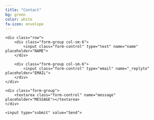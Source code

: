 ```yaml
---
title: "Contact"
bg: green
color: white
fa-icon: envelope
---
```


<form action="//formspree.io/brodericksteven@gmail.com" method="POST">
    <input type="hidden" name="_next" value="{{ site.url }}#contact">

    <div class="row">
        <div class="form-group col-sm-6">
            <input class="form-control" type="text" name="name" placeholder="NAME">
        </div>

        <div class="form-group col-sm-6">
            <input class="form-control" type="email" name="_replyto" placeholder="EMAIL">
        </div>
    </div>

    <div class="form-group">
        <textarea class="form-control" name="message" placeholder="MESSAGE"></textarea>
    </div>

    <input type="submit" value="Send">
</form>

